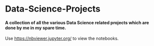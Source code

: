 # Data-Science-Projects

#### A collection of all the various Data Science related projects which are done by me in my spare time.

Use https://nbviewer.jupyter.org/ to view the notebooks.
